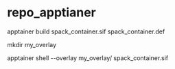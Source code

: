 # repo_apptianer
apptainer build spack_container.sif spack_container.def 

mkdir my_overlay

apptainer shell --overlay my_overlay/ spack_container.sif
